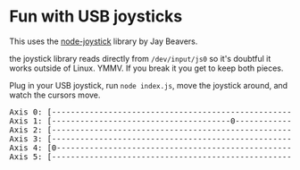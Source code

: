 # Fun with USB joysticks

This uses the [node-joystick](https://github.com/JayBeavers/node-joystick) library by Jay Beavers.

the joystick library reads directly from `/dev/input/js0` so it's doubtful it works outside of Linux.  YMMV.  If you break it you get to keep both pieces.

Plug in your USB joystick, run `node index.js`, move the joystick around, and watch the cursors move.

<pre>
Axis 0: [-----------------------------------------------------------------0-------------------------------------------------------]
Axis 1: [--------------------------------------0----------------------------------------------------------------------------------]
Axis 2: [------------------------------------------------------------0------------------------------------------------------------]
Axis 3: [---------------------------------------------------------------------------------------------0---------------------------]
Axis 4: [0------------------------------------------------------------------------------------------------------------------------]
Axis 5: [------------------------------------------------------------------------------------------------------------------------0]
</pre>
